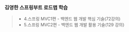 ### 김영한 스프링부트 로드맵 학습

>- 4.스프링 MVC1편 - 백엔드 웹 개발 핵심 기술(72강의)
>- 5.스프링 MVC2편 - 백엔드 웹 개발 활용 기술(129 강의)
